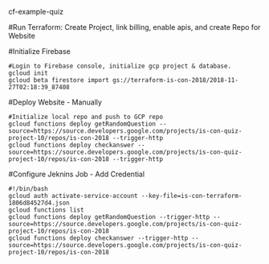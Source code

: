 cf-example-quiz

#Run Terraform: Create Project, link billing, enable apis, and create Repo for Website

#Initialize Firebase

	#Login to Firebase console, initialize gcp project & database.
	gcloud init
	gcloud beta firestore import gs://terraform-is-con-2018/2018-11-27T02:18:39_87408

#Deploy Website - Manually
	
	#Initialize local repo and push to GCP repo
	gcloud functions deploy getRandomQuestion --source=https://source.developers.google.com/projects/is-con-quiz-project-10/repos/is-con-2018 --trigger-http
	gcloud functions deploy checkanswer --source=https://source.developers.google.com/projects/is-con-quiz-project-10/repos/is-con-2018 --trigger-http


#Configure Jeknins Job - Add Credential

	#!/bin/bash
	gcloud auth activate-service-account --key-file=is-con-terraform-1806d84527d4.json
	gcloud functions list
	gcloud functions deploy getRandomQuestion --trigger-http --source=https://source.developers.google.com/projects/is-con-quiz-project-10/repos/is-con-2018
	gcloud functions deploy checkanswer --trigger-http --source=https://source.developers.google.com/projects/is-con-quiz-project-10/repos/is-con-2018

